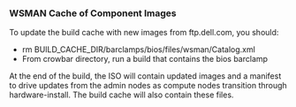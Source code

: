 ### WSMAN Cache of Component Images

To update the build cache with new images from ftp.dell.com, you should:

* rm BUILD_CACHE_DIR/barclamps/bios/files/wsman/Catalog.xml
* From crowbar directory, run a build that contains the bios barclamp

At the end of the build, the ISO will contain updated images and a manifest to drive updates from the admin nodes as compute nodes transition through hardware-install.  The build cache will also contain these files.

